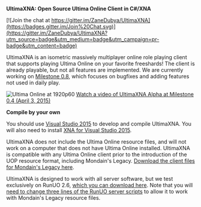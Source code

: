 **UltimaXNA: Open Source Ultima Online Client in C#/XNA**

[![Join the chat at https://gitter.im/ZaneDubya/UltimaXNA](https://badges.gitter.im/Join%20Chat.svg)](https://gitter.im/ZaneDubya/UltimaXNA?utm_source=badge&utm_medium=badge&utm_campaign=pr-badge&utm_content=badge)

UltimaXNA is an isometric massively multiplayer online role playing client that supports playing Ultima Online on your favorite freeshards! The client is already playable, but not all features are implemented. We are currently working on [Milestone 0.8](https://github.com/ZaneDubya/UltimaXNA/milestones), which focuses on bugfixes and adding features not used in daily play.

![Ultima Online at 1920p60](https://cloud.githubusercontent.com/assets/7041719/9290206/9215ffac-434f-11e5-8739-0739567008d1.jpg)
[Watch a video of UltimaXNA Alpha at Milestone 0.4 (April 3, 2015)](http://www.youtube.com/watch?v=gUfpQkLBdzE)

**Compile by your own**

You should use [Visual Studio 2015](https://www.visualstudio.com/vs/community/) to develop and compile UltimaXNA. You will also need to install [XNA for Visual Studio 2015](https://blogs.msdn.microsoft.com/uk_faculty_connection/2015/11/02/installing-xna-with-visual-studio-2015/).

UltimaXNA does not include the Ultima Online resource files, and will not work on a computer that does not have Ultima Online installed. UltimaXNA is compatible with any Ultima Online client prior to the introduction of the UOP resource format, including Mondain's Legacy. [Download the client files for Mondain's Legacy here](http://download.cnet.com/Ultima-Online-Mondain-s-Legacy-client/3000-7540_4-10432237.html).

UltimaXNA is designed to work with all server software, but we test exclusively on RunUO 2.6, [which you can download here](https://github.com/runuo/runuo/releases). Note that you will [need to change three lines of the RunUO server scripts](https://github.com/ZaneDubya/UltimaXNA/wiki) to allow it to work with Mondain's Legacy resource files.
